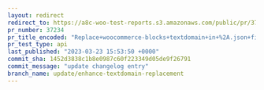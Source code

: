 ```yaml
---
layout: redirect
redirect_to: https://a8c-woo-test-reports.s3.amazonaws.com/public/pr/37234/api/index.html
pr_number: 37234
pr_title_encoded: "Replace+woocommerce-blocks+textdomain+in+%2A.json+files"
pr_test_type: api
last_published: "2023-03-23 15:53:50 +0000"
commit_sha: 1452d3838c1b8e0987c60f223349d05de9f26791
commit_message: "update changelog entry"
branch_name: update/enhance-textdomain-replacement
---
```

